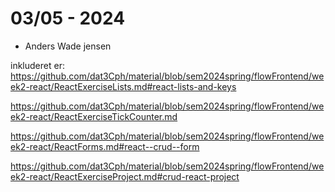 # 03/05 - 2024
- Anders Wade jensen

inkluderet er:
https://github.com/dat3Cph/material/blob/sem2024spring/flowFrontend/week2-react/ReactExerciseLists.md#react-lists-and-keys

https://github.com/dat3Cph/material/blob/sem2024spring/flowFrontend/week2-react/ReactExerciseTickCounter.md

https://github.com/dat3Cph/material/blob/sem2024spring/flowFrontend/week2-react/ReactForms.md#react--crud--form

https://github.com/dat3Cph/material/blob/sem2024spring/flowFrontend/week2-react/ReactExerciseProject.md#crud-react-project